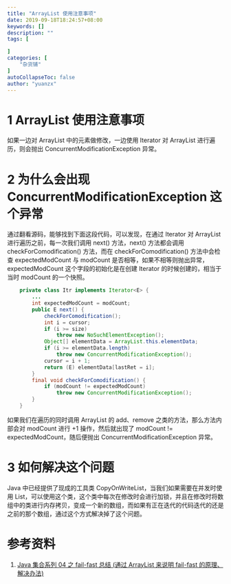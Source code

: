 ```yaml
---
title: "ArrayList 使用注意事项"
date: 2019-09-18T18:24:57+08:00
keywords: []
description: ""
tags: [

]
categories: [
    "杂货铺"
]
autoCollapseToc: false
author: "yuanzx"
---
```


# 1 ArrayList 使用注意事项

如果一边对 ArrayList 中的元素做修改，一边使用 Iterator 对 ArrayList 进行遍历，则会抛出 ConcurrentModificationException 异常。

# 2 为什么会出现 ConcurrentModificationException 这个异常

通过翻看源码，能够找到下面这段代码，可以发现，在通过 Iterator 对 ArrayList 进行遍历之前，每一次我们调用 next() 方法，next() 方法都会调用 checkForComodification() 方法，而在 checkForComodification() 方法中会检查 expectedModCount 与 modCount 是否相等，如果不相等则抛出异常，expectedModCount 这个字段的初始化是在创建 Iterator 的时候创建的，相当于当时 modCount 的一个快照。

```java
    private class Itr implements Iterator<E> {
        ...
        int expectedModCount = modCount;
        public E next() {
            checkForComodification();
            int i = cursor;
            if (i >= size)
                throw new NoSuchElementException();
            Object[] elementData = ArrayList.this.elementData;
            if (i >= elementData.length)
                throw new ConcurrentModificationException();
            cursor = i + 1;
            return (E) elementData[lastRet = i];
        }
        final void checkForComodification() {
            if (modCount != expectedModCount)
                throw new ConcurrentModificationException();
        }
    }
```

如果我们在遍历的同时调用 ArrayList 的 add、remove 之类的方法，那么方法内部会对 modCount 进行 +1 操作，然后就出现了 modCount != expectedModCount，随后便抛出 ConcurrentModificationException 异常。

# 3 如何解决这个问题

Java 中已经提供了现成的工具类 CopyOnWriteList，当我们如果需要在并发时使用 List，可以使用这个类，这个类中每次在修改时会进行加锁，并且在修改时将数组中的类进行内存拷贝，变成一个新的数组，而如果有正在迭代的代码迭代的还是之前的那个数组，通过这个方式解决掉了这个问题。

# 参考资料

1. [Java 集合系列 04 之 fail-fast 总结 (通过 ArrayList 来说明 fail-fast 的原理、解决办法)](https://www.cnblogs.com/skywang12345/p/3308762.html)